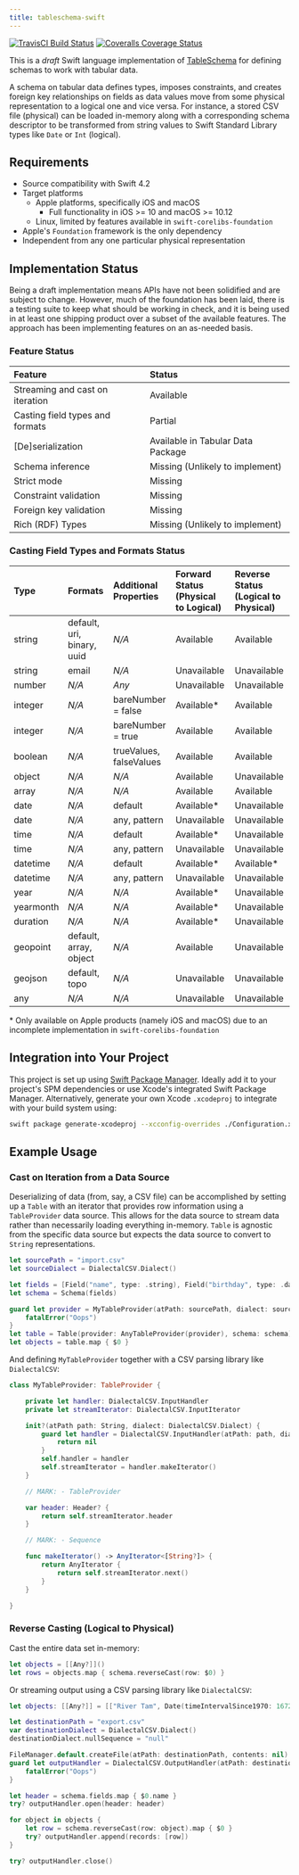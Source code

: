 ```yaml
---
title: tableschema-swift
---
```


[![TravisCI Build Status](https://travis-ci.org/frictionlessdata/tableschema-swift.svg?branch=master)](https://travis-ci.org/frictionlessdata/tableschema-swift)
[![Coveralls Coverage Status](https://coveralls.io/repos/github/frictionlessdata/tableschema-swift/badge.svg?branch=master)](https://coveralls.io/github/frictionlessdata/tableschema-swift?branch=master)

This is a *draft* Swift language implementation of [TableSchema](https://frictionlessdata.io/specs/table-schema/) for defining schemas to work with tabular data.

A schema on tabular data defines types, imposes constraints, and creates foreign key relationships on fields as data values move from some physical representation to a logical one and vice versa. For instance, a stored CSV file (physical) can be loaded in-memory along with a corresponding schema descriptor to be transformed from string values to Swift Standard Library types like `Date` or `Int` (logical).

## Requirements
 * Source compatibility with Swift 4.2
 * Target platforms
    * Apple platforms, specifically iOS and macOS
       * Full functionality in iOS >= 10 and macOS >= 10.12
    * Linux, limited by features available in `swift-corelibs-foundation`
 * Apple's `Foundation` framework is the only dependency
 * Independent from any one particular physical representation

## Implementation Status
Being a draft implementation means APIs have not been solidified and are subject to change. However, much of the foundation has been laid, there is a testing suite to keep what should be working in check, and it is being used in at least one shipping product over a subset of the available features. The approach has been implementing features on an as-needed basis.

### Feature Status
| Feature                         | Status                            |
|:--------------------------------|:----------------------------------|
| Streaming and cast on iteration | Available                         |
| Casting field types and formats | Partial                           |
| [De]serialization               | Available in Tabular Data Package |
| Schema inference                | Missing (Unlikely to implement)   |
| Strict mode                     | Missing                           |
| Constraint validation           | Missing                           |
| Foreign key validation          | Missing                           |
| Rich (RDF) Types                | Missing (Unlikely to implement)   |

### Casting Field Types and Formats Status
| Type      | Formats                    | Additional Properties   | Forward Status (Physical to Logical) | Reverse Status (Logical to Physical) |
|:----------|:---------------------------|:------------------------|:-------------------------------------|:-------------------------------------|
| string    | default, uri, binary, uuid | *N/A*                   | Available                            | Available                            |
| string    | email                      | *N/A*                   | Unavailable                          | Unavailable                          |
| number    | *N/A*                      | *Any*                   | Unavailable                          | Unavailable                          |
| integer   | *N/A*                      | bareNumber = false      | Available*                           | Available                            |
| integer   | *N/A*                      | bareNumber = true       | Available                            | Available                            |
| boolean   | *N/A*                      | trueValues, falseValues | Available                            | Available                            |
| object    | *N/A*                      | *N/A*                   | Available                            | Unavailable                          |
| array     | *N/A*                      | *N/A*                   | Available                            | Available                            |
| date      | *N/A*                      | default                 | Available*                           | Unavailable                          |
| date      | *N/A*                      | any, pattern            | Unavailable                          | Unavailable                          |
| time      | *N/A*                      | default                 | Available*                           | Unavailable                          |
| time      | *N/A*                      | any, pattern            | Unavailable                          | Unavailable                          |
| datetime  | *N/A*                      | default                 | Available*                           | Available*                           |
| datetime  | *N/A*                      | any, pattern            | Unavailable                          | Unavailable                          |
| year      | *N/A*                      | *N/A*                   | Available*                           | Unavailable                          |
| yearmonth | *N/A*                      | *N/A*                   | Available*                           | Unavailable                          |
| duration  | *N/A*                      | *N/A*                   | Available*                           | Unavailable                          |
| geopoint  | default, array, object     | *N/A*                   | Available                            | Unavailable                          |
| geojson   | default, topo              | *N/A*                   | Unavailable                          | Unavailable                          |
| any       | *N/A*                      | *N/A*                   | Unavailable                          | Unavailable                          |

\* Only available on Apple products (namely iOS and macOS) due to an incomplete implementation in `swift-corelibs-foundation`

## Integration into Your Project
This project is set up using [Swift Package Manager](https://swift.org/package-manager/). Ideally add it to your project's SPM dependencies or use Xcode's integrated Swift Package Manager. Alternatively, generate your own Xcode `.xcodeproj` to integrate with your build system using:

```bash
swift package generate-xcodeproj --xcconfig-overrides ./Configuration.xcconfig
```

## Example Usage

### Cast on Iteration from a Data Source
Deserializing of data (from, say, a CSV file) can be accomplished by setting up a `Table` with an iterator that provides row information using a `TableProvider` data source. This allows for the data source to stream data rather than necessarily loading everything in-memory. `Table` is agnostic from the specific data source but expects the data source to convert to `String` representations.

```swift
let sourcePath = "import.csv"
let sourceDialect = DialectalCSV.Dialect()

let fields = [Field("name", type: .string), Field("birthday", type: .date)]
let schema = Schema(fields)

guard let provider = MyTableProvider(atPath: sourcePath, dialect: sourceDialect) else {
    fatalError("Oops")
}
let table = Table(provider: AnyTableProvider(provider), schema: schema)
let objects = table.map { $0 }
```

And defining `MyTableProvider` together with a CSV parsing library like `DialectalCSV`:

```swift
class MyTableProvider: TableProvider {

    private let handler: DialectalCSV.InputHandler
    private let streamIterator: DialectalCSV.InputIterator

    init?(atPath path: String, dialect: DialectalCSV.Dialect) {
        guard let handler = DialectalCSV.InputHandler(atPath: path, dialect: dialect) else {
            return nil
        }
        self.handler = handler
        self.streamIterator = handler.makeIterator()
    }

    // MARK: - TableProvider

    var header: Header? {
        return self.streamIterator.header
    }

    // MARK: - Sequence

    func makeIterator() -> AnyIterator<[String?]> {
        return AnyIterator {
            return self.streamIterator.next()
        }
    }

}
```

### Reverse Casting (Logical to Physical)

Cast the entire data set in-memory:

```swift
let objects = [[Any?]]()
let rows = objects.map { schema.reverseCast(row: $0) }
```

Or streaming output using a CSV parsing library like `DialectalCSV`:

```swift
let objects: [[Any?]] = [["River Tam", Date(timeIntervalSince1970: 16725225600)],["Simon Tam", nil]]

let destinationPath = "export.csv"
var destinationDialect = DialectalCSV.Dialect()
destinationDialect.nullSequence = "null"

FileManager.default.createFile(atPath: destinationPath, contents: nil)
guard let outputHandler = DialectalCSV.OutputHandler(atPath: destinationPath, dialect: destinationDialect) else {
    fatalError("Oops")
}

let header = schema.fields.map { $0.name }
try? outputHandler.open(header: header)

for object in objects {
    let row = schema.reverseCast(row: object).map { $0 }
    try? outputHandler.append(records: [row])
}

try? outputHandler.close()
```
